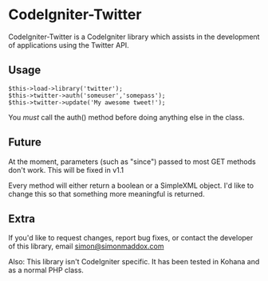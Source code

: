 CodeIgniter-Twitter
===================

CodeIgniter-Twitter is a CodeIgniter library which assists in the 
development of applications using the Twitter API.

Usage
-----

	$this->load->library('twitter');
	$this->twitter->auth('someuser','somepass');
	$this->twitter->update('My awesome tweet!');

You *must* call the auth() method before doing anything else in
the class.

Future
------

At the moment, parameters (such as "since") passed to most GET 
methods don't work. This will be fixed in v1.1

Every method will either return a boolean or a SimpleXML object. 
I'd like to change this so that something more meaningful is 
returned.

Extra
-----

If you'd like to request changes, report bug fixes, or contact
the developer of this library, email <simon@simonmaddox.com>

Also: This library isn't CodeIgniter specific. It has been
tested in Kohana and as a normal PHP class.